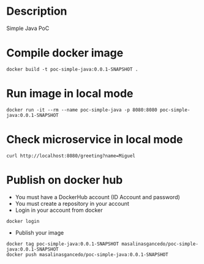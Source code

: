 # Description 
Simple Java PoC

# Compile docker image
```
docker build -t poc-simple-java:0.0.1-SNAPSHOT .
```

# Run image in local mode
```
docker run -it --rm --name poc-simple-java -p 8080:8080 poc-simple-java:0.0.1-SNAPSHOT
```

# Check microservice in local mode
```
curl http://localhost:8080/greeting?name=Miguel
```

# Publish on docker hub
- You must have a DockerHub account (ID Account and password)
- You must create a repository in your account
- Login in your account from docker

```
docker login
```

- Publish your image

```
docker tag poc-simple-java:0.0.1-SNAPSHOT masalinasgancedo/poc-simple-java:0.0.1-SNAPSHOT
docker push masalinasgancedo/poc-simple-java:0.0.1-SNAPSHOT
```
